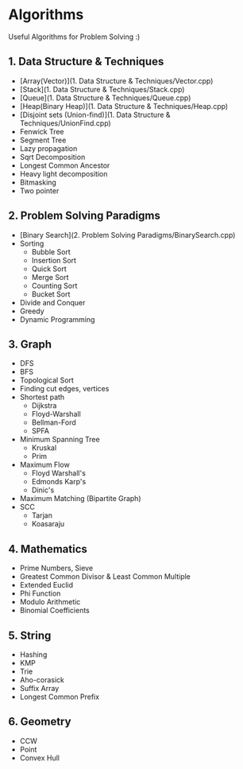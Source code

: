 # Algorithms

Useful Algorithms for Problem Solving :)

## 1. Data Structure & Techniques
* [Array(Vector)](1. Data Structure & Techniques/Vector.cpp)
* [Stack](1. Data Structure & Techniques/Stack.cpp)
* [Queue](1. Data Structure & Techniques/Queue.cpp)
* [Heap(Binary Heap)](1. Data Structure & Techniques/Heap.cpp)
* [Disjoint sets (Union-find)](1. Data Structure & Techniques/UnionFind.cpp)
* Fenwick Tree
* Segment Tree
* Lazy propagation
* Sqrt Decomposition
* Longest Common Ancestor
* Heavy light decomposition
* Bitmasking
* Two pointer


## 2. Problem Solving Paradigms
* [Binary Search](2. Problem Solving Paradigms/BinarySearch.cpp)
* Sorting
	* Bubble Sort
	* Insertion Sort
	* Quick Sort
	* Merge Sort
	* Counting Sort
	* Bucket Sort
* Divide and Conquer
* Greedy
* Dynamic Programming

## 3. Graph
* DFS
* BFS
* Topological Sort
* Finding cut edges, vertices
* Shortest path
	* Dijkstra
	* Floyd-Warshall
	* Bellman-Ford
	* SPFA
* Minimum Spanning Tree
	* Kruskal
	* Prim
* Maximum Flow
	* Floyd Warshall's
	* Edmonds Karp's
	* Dinic's
* Maximum Matching (Bipartite Graph)
* SCC
	* Tarjan
	* Koasaraju

## 4. Mathematics
* Prime Numbers, Sieve
* Greatest Common Divisor & Least Common Multiple
* Extended Euclid
* Phi Function
* Modulo Arithmetic
* Binomial Coefficients

## 5. String
* Hashing
* KMP
* Trie
* Aho-corasick
* Suffix Array
* Longest Common Prefix

## 6. Geometry
* CCW
* Point
* Convex Hull



